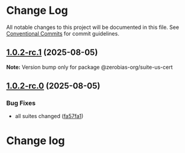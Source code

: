 # Change Log

All notable changes to this project will be documented in this file.
See [Conventional Commits](https://conventionalcommits.org) for commit guidelines.

## [1.0.2-rc.1](https://github.com/zerobias-org/suite/compare/@zerobias-org/suite-us-cert@1.0.2-rc.0...@zerobias-org/suite-us-cert@1.0.2-rc.1) (2025-08-05)

**Note:** Version bump only for package @zerobias-org/suite-us-cert





## [1.0.2-rc.0](https://github.com/zerobias-org/suite/compare/@zerobias-org/suite-us-cert@1.0.1...@zerobias-org/suite-us-cert@1.0.2-rc.0) (2025-08-05)


### Bug Fixes

* all suites changed ([fa57fa1](https://github.com/zerobias-org/suite/commit/fa57fa1af7628003297df46b2d7740fe95bd2666))





# Change log
